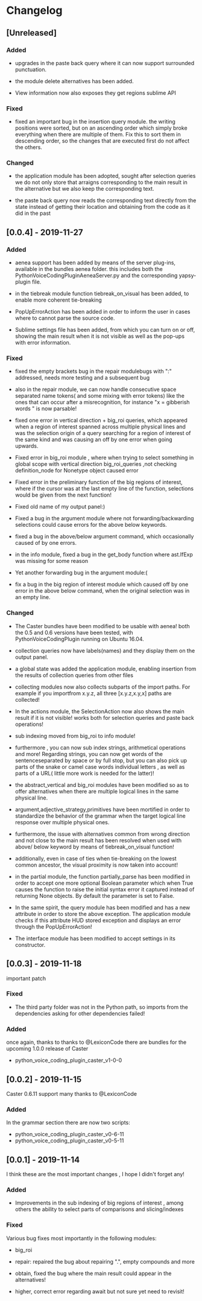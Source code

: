 # Changelog

## [Unreleased]

### Added

* upgrades in the  paste back query where it can now support surrounded punctuation.

* the module delete alternatives has been added.
* View information now also exposes they get regions sublime API

### Fixed

* fixed an important bug in the insertion query module. the writing positions were sorted, but on an ascending order which simply broke everything when there are multiple of them. Fix this to sort them in descending order, so the changes that are executed first do not affect the others.

### Changed

* the application module has been adopted, sought after selection queries we do not only store that arraigns corresponding to the main result in the alternative but we also keep the corresponding text.

*  the  paste back query now reads the corresponding text directly from the state instead of getting their location and obtaining from the code as it did in the past

## [0.0.4] - 2019-11-27

### Added

* aenea support has been added by means of the server plug-ins,  available	in the bundles aenea folder. this includes both the PythonVoiceCodingPluginAeneaServer.py  and the corresponding yapsy-plugin file. 

* in the tiebreak module function tiebreak_on_visual has been added, to enable more coherent tie-breaking

* PopUpErrorAction has been added in order to inform the user in  cases where to cannot parse the source code.

* Sublime settings file has been added, from which you can turn on or off, showing the main result when it is not visible as well as the pop-ups with error information.

### Fixed

* fixed the empty brackets bug in the repair modulebugs with ":" addressed, needs more testing and a subsequent bug

* also in the repair module, we can now handle  consecutive space separated name tokens( and some mixing with error tokens) like the ones that can occur after a misrecognition, for instance "x = gibberish words " is now parsable!

* fixed  one error in vertical direction + big_roi queries, which appeared when a region of interest spanned across multiple physical lines and was the selection origin of a query searching for a region of interest of the same kind and was causing an off by one error when going upwards.

* Fixed error in big_roi module , where when trying to select something in global scope with vertical direction big_roi_queries ,not checking definition_node for Nonetype object caused error

* Fixed error in the preliminary function of the big regions of interest, where if the cursor was at the last empty line of the function, selections would be given from the next function!

* Fixed old name of my output panel:)

* Fixed a bug in the argument module where not forwarding/backwarding selections could cause errors  for the above below keywords.

* fixed a bug in the above/below argument command, which occasionally caused of by one  errors. 

* in the info module, fixed a bug in the get_body function where ast.IfExp was missing for some reason

* Yet another forwarding bug in the argument module:(

*  fix a bug in the big region of interest  module which caused off by one error in the above below command, when the original selection was in an empty line.

### Changed

* The Caster bundles have been modified to be usable with aenea! both the 0.5 and 0.6 versions have been tested, with PythonVoiceCodingPlugin running on Ubuntu 16.04.

* collection queries  now have labels(names) and they display them on the output panel.

* a global state was added the application module, enabling insertion from the results of collection queries from other files

* collecting modules now also collects subparts of the import paths. For example if you importfrom x.y.z, all three [x.y.z,x.y,x] paths are collected!

* In the actions module, the SelectionAction now also shows the main result if it is not visible! works both for selection queries and paste back operations! 

* sub indexing moved from big_roi to info  module! 



* furthermore , you can now sub index strings, arithmetical operations and more! Regarding strings, you can now get words of the sentenceseparated by space or by   full stop, but you can also  pick up parts of the snake or camel case words  individual letters , as well as parts of a URL( little more work is needed for the latter)! 

* the abstract_vertical and big_roi modules have been modified so as to offer alternatives when there are multiple logical lines in the same physical line. 

* argument,adjective_strategy,primitives have been mortified in order to standardize the behavior of the grammar when the target logical line response over multiple physical ones. 

* furthermore, the issue with alternatives common from wrong direction and not close to the main result has been resolved when used with  above/ below keyword by means of tiebreak_on_visual function!

* additionally, even in case of ties when tie-breaking on the lowest common ancestor, the visual proximity is now taken into account!

* in the partial module, the function partially_parse has been modified in order to accept one more optional Boolean parameter which when True causes the function to raise the initial syntax error it captured instead of returning None objects. By default the parameter is set to False.

* In the same spirit, the query module has been modified and has a new attribute in order to store the above exception. The application module checks if this attribute HUD stored exception and displays an error through the PopUpErrorAction!

* The interface module has been modified to accept settings in its constructor.

## [0.0.3] - 2019-11-18

important patch

### Fixed

* The third  party folder was not in the Python path, so imports from the dependencies asking for other dependencies failed!

### Added

once again, thanks to thanks to @LexiconCode there are bundles for the upcoming 1.0.0 release of Caster

- python_voice_coding_plugin_caster_v1-0-0

## [0.0.2] - 2019-11-15

Caster 0.6.11 support many thanks to @LexiconCode

### Added

In the grammar section there are now two scripts:

- python_voice_coding_plugin_caster_v0-6-11
- python_voice_coding_plugin_caster_v0-5-11

## [0.0.1] - 2019-11-14

I think these are the most important changes , I hope I didn't forget  any!

### Added

* Improvements in the sub indexing of big  regions of interest , among others the ability to select parts of comparisons and slicing/indexes

### Fixed

Various bug fixes most importantly in the following modules:

* big_roi

* repair: repaired the bug about repairing ".", empty compounds and more

* obtain, fixed the bug where the main result could appear in the alternatives!

* higher, correct error regarding await but not sure yet need to revisit!

